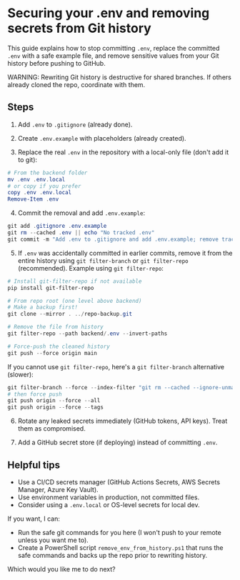 # Securing your .env and removing secrets from Git history

This guide explains how to stop committing `.env`, replace the committed `.env` with a safe example file, and remove sensitive values from your Git history before pushing to GitHub.

WARNING: Rewriting Git history is destructive for shared branches. If others already cloned the repo, coordinate with them.

## Steps

1. Add `.env` to `.gitignore` (already done).

2. Create `.env.example` with placeholders (already created).

3. Replace the real `.env` in the repository with a local-only file (don't add it to git):

```powershell
# From the backend folder
mv .env .env.local
# or copy if you prefer
copy .env .env.local
Remove-Item .env
```

4. Commit the removal and add `.env.example`:

```powershell
git add .gitignore .env.example
git rm --cached .env || echo "No tracked .env"
git commit -m "Add .env to .gitignore and add .env.example; remove tracked .env"
```

5. If `.env` was accidentally committed in earlier commits, remove it from the entire history using `git filter-branch` or `git filter-repo` (recommended). Example using `git filter-repo`:

```powershell
# Install git-filter-repo if not available
pip install git-filter-repo

# From repo root (one level above backend)
# Make a backup first!
git clone --mirror . ../repo-backup.git

# Remove the file from history
git filter-repo --path backend/.env --invert-paths

# Force-push the cleaned history
git push --force origin main
```

If you cannot use `git filter-repo`, here's a `git filter-branch` alternative (slower):

```powershell
git filter-branch --force --index-filter "git rm --cached --ignore-unmatch backend/.env" --prune-empty --tag-name-filter cat -- --all
# then force push
git push origin --force --all
git push origin --force --tags
```

6. Rotate any leaked secrets immediately (GitHub tokens, API keys). Treat them as compromised.

7. Add a GitHub secret store (if deploying) instead of committing `.env`.

## Helpful tips

- Use a CI/CD secrets manager (GitHub Actions Secrets, AWS Secrets Manager, Azure Key Vault).
- Use environment variables in production, not committed files.
- Consider using a `.env.local` or OS-level secrets for local dev.

If you want, I can:
- Run the safe git commands for you here (I won't push to your remote unless you want me to).
- Create a PowerShell script `remove_env_from_history.ps1` that runs the safe commands and backs up the repo prior to rewriting history.

Which would you like me to do next?